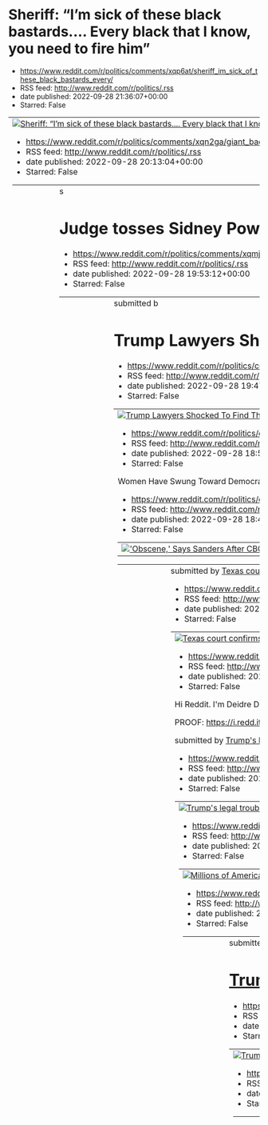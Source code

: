 # Sheriff: “I’m sick of these black bastards.... Every black that I know, you need to fire him”
 - https://www.reddit.com/r/politics/comments/xqp6at/sheriff_im_sick_of_these_black_bastards_every/
 - RSS feed: http://www.reddit.com/r/politics/.rss
 - date published: 2022-09-28 21:36:07+00:00
 - Starred: False

<table> <tr><td> <a href="https://www.reddit.com/r/politics/comments/xqp6at/sheriff_im_sick_of_these_black_bastards_every/"> <img alt="Sheriff: “I’m sick of these black bastards.... Every black that I know, you need to fire him”" src="https://external-preview.redd.it/XUiJEzsHCAWhk0eTB5K1sRbtIkyEwScdN3Z7nzej0C0.jpg?width=640&amp;crop=smart&amp;auto=webp&amp;s=995b40fce1a200eb99704edb77abf94ecd84752f" title="Sheriff: “I’m sick of these black bastards.... Every black that I know, you need to fire h

# ‘Giant Backfire’: Trump’s Demand for Special Master Is Looking Like a Mistake
 - https://www.reddit.com/r/politics/comments/xqn2ga/giant_backfire_trumps_demand_for_special_master/
 - RSS feed: http://www.reddit.com/r/politics/.rss
 - date published: 2022-09-28 20:13:04+00:00
 - Starred: False

<table> <tr><td> <a href="https://www.reddit.com/r/politics/comments/xqn2ga/giant_backfire_trumps_demand_for_special_master/"> <img alt="‘Giant Backfire’: Trump’s Demand for Special Master Is Looking Like a Mistake" src="https://external-preview.redd.it/Vbpa2Tws52US8PanC6pO9pu-tH3Jvw9AWPJrEw11T_U.jpg?width=640&amp;crop=smart&amp;auto=webp&amp;s=4d97b95c5306f60581659a9fdcff8719651c9081" title="‘Giant Backfire’: Trump’s Demand for Special Master Is Looking Like a Mistake" /> </a> </td><td> &#32; s

# Judge tosses Sidney Powell’s countersuit against Dominion Voting Systems
 - https://www.reddit.com/r/politics/comments/xqmjlz/judge_tosses_sidney_powells_countersuit_against/
 - RSS feed: http://www.reddit.com/r/politics/.rss
 - date published: 2022-09-28 19:53:12+00:00
 - Starred: False

<table> <tr><td> <a href="https://www.reddit.com/r/politics/comments/xqmjlz/judge_tosses_sidney_powells_countersuit_against/"> <img alt="Judge tosses Sidney Powell’s countersuit against Dominion Voting Systems" src="https://external-preview.redd.it/70_-nmS6uY5K_agAUjWfPb56hWoby743FDkNcFTThrY.jpg?width=640&amp;crop=smart&amp;auto=webp&amp;s=02a5433a5f4162e2502639b4b2e4bcc86120a27d" title="Judge tosses Sidney Powell’s countersuit against Dominion Voting Systems" /> </a> </td><td> &#32; submitted b

# Trump Lawyers Shocked To Find That Special Master Review Process Involves Review. And Process. And A Special Master Who Won't Do As He's Told.
 - https://www.reddit.com/r/politics/comments/xqme7r/trump_lawyers_shocked_to_find_that_special_master/
 - RSS feed: http://www.reddit.com/r/politics/.rss
 - date published: 2022-09-28 19:47:17+00:00
 - Starred: False

<table> <tr><td> <a href="https://www.reddit.com/r/politics/comments/xqme7r/trump_lawyers_shocked_to_find_that_special_master/"> <img alt="Trump Lawyers Shocked To Find That Special Master Review Process Involves Review. And Process. And A Special Master Who Won't Do As He's Told." src="https://external-preview.redd.it/QfITewDe9J268XrJN7cJT4ijD5RhLXxppXOEKgMxW_o.jpg?width=640&amp;crop=smart&amp;auto=webp&amp;s=7baa657e01d3ca7fdb2d48ecd51977afa838ecb8" title="Trump Lawyers Shocked To Find That Sp

# 'Obscene,' Says Sanders After CBO Reports Richest 1% Now Owns Over 1/3 of US Wealth
 - https://www.reddit.com/r/politics/comments/xql063/obscene_says_sanders_after_cbo_reports_richest_1/
 - RSS feed: http://www.reddit.com/r/politics/.rss
 - date published: 2022-09-28 18:53:26+00:00
 - Starred: False

<table> <tr><td> <a href="https://www.reddit.com/r/politics/comments/xql063/obscene_says_sanders_after_cbo_reports_richest_1/"> <img alt="'Obscene,' Says Sanders After CBO Reports Richest 1% Now Owns Over 1/3 of US Wealth" src="https://external-preview.redd.it/iNaMTVv34_DHCvYjrFhX7LWwGAlFfS89HyZvlVzPydI.jpg?width=640&amp;crop=smart&amp;auto=webp&amp;s=b51aae253c10426ea77e34da647429c3433ad16d" title="'Obscene,' Says Sanders After CBO Reports Richest 1% Now Owns Over 1/3 of US Wealth" /> </a> </td

# Women Have Swung Toward Democrats Since The Dobbs Decision
 - https://www.reddit.com/r/politics/comments/xqkwe9/women_have_swung_toward_democrats_since_the_dobbs/
 - RSS feed: http://www.reddit.com/r/politics/.rss
 - date published: 2022-09-28 18:49:15+00:00
 - Starred: False

<table> <tr><td> <a href="https://www.reddit.com/r/politics/comments/xqkwe9/women_have_swung_toward_democrats_since_the_dobbs/"> <img alt="Women Have Swung Toward Democrats Since The Dobbs Decision" src="https://external-preview.redd.it/v0L-ekySfhpfofgERbdI9Gaa94oRcn4Y8KrXlGyNNio.jpg?width=640&amp;crop=smart&amp;auto=webp&amp;s=dc383cd06f575e1157405f46660771c8a344465e" title="Women Have Swung Toward Democrats Since The Dobbs Decision" /> </a> </td><td> &#32; submitted by &#32; <a href="https://w

# Texas court confirms the attorney general can’t unilaterally prosecute election cases
 - https://www.reddit.com/r/politics/comments/xqjvg0/texas_court_confirms_the_attorney_general_cant/
 - RSS feed: http://www.reddit.com/r/politics/.rss
 - date published: 2022-09-28 18:08:40+00:00
 - Starred: False

<table> <tr><td> <a href="https://www.reddit.com/r/politics/comments/xqjvg0/texas_court_confirms_the_attorney_general_cant/"> <img alt="Texas court confirms the attorney general can’t unilaterally prosecute election cases" src="https://external-preview.redd.it/fkdu81DqLnkzIpZQpqg_dMJljtCoB9vqnBG8o0Q6DPo.jpg?width=640&amp;crop=smart&amp;auto=webp&amp;s=8fd29cee3551597da4cdb07d4a4d732ee8bbf1f0" title="Texas court confirms the attorney general can’t unilaterally prosecute election cases" /> </a> </

# I'm Deidre DeJear, Democratic nominee for Governor of Iowa. Ask Me Anything!
 - https://www.reddit.com/r/politics/comments/xqjntx/im_deidre_dejear_democratic_nominee_for_governor/
 - RSS feed: http://www.reddit.com/r/politics/.rss
 - date published: 2022-09-28 18:00:30+00:00
 - Starred: False

<!-- SC_OFF --><div class="md"><p>Hi Reddit. I'm Deidre DeJear, Democratic nominee for Governor of Iowa. I'll start answering questions at 3 p.m. ET. I’m running to fund public education, to protect abortion access and bring Iowans together to create solutions. I believe that Iowa is worth the work. Ask me anything. </p> <p>PROOF: <a href="https://i.redd.it/j82d0zk1naq91.jpg">https://i.redd.it/j82d0zk1naq91.jpg</a></p> </div><!-- SC_ON --> &#32; submitted by &#32; <a href="https://www.reddit.com

# Trump's legal troubles mount as Oath Keepers plan to throw him under the bus at sedition trial
 - https://www.reddit.com/r/politics/comments/xqioks/trumps_legal_troubles_mount_as_oath_keepers_plan/
 - RSS feed: http://www.reddit.com/r/politics/.rss
 - date published: 2022-09-28 17:22:25+00:00
 - Starred: False

<table> <tr><td> <a href="https://www.reddit.com/r/politics/comments/xqioks/trumps_legal_troubles_mount_as_oath_keepers_plan/"> <img alt="Trump's legal troubles mount as Oath Keepers plan to throw him under the bus at sedition trial" src="https://external-preview.redd.it/BxaQelh-F7jjyyjXdmt4pLxJtwNWYhDgKh65wwXS2gE.jpg?width=640&amp;crop=smart&amp;auto=webp&amp;s=be7488332748e883c31c9c123bd6a3c3672b9009" title="Trump's legal troubles mount as Oath Keepers plan to throw him under the bus at sediti

# Millions of Americans believe force justified to restore Trump to White House, University of Chicago study finds
 - https://www.reddit.com/r/politics/comments/xqhwwn/millions_of_americans_believe_force_justified_to/
 - RSS feed: http://www.reddit.com/r/politics/.rss
 - date published: 2022-09-28 16:53:11+00:00
 - Starred: False

<table> <tr><td> <a href="https://www.reddit.com/r/politics/comments/xqhwwn/millions_of_americans_believe_force_justified_to/"> <img alt="Millions of Americans believe force justified to restore Trump to White House, University of Chicago study finds" src="https://external-preview.redd.it/PGFUFfWATGzrnOAljvi4Q9YnD1WkUu5-aq0uEldaC7M.jpg?width=640&amp;crop=smart&amp;auto=webp&amp;s=66eac9a1d3f767b6fc45a9a2a2597c40d29b25eb" title="Millions of Americans believe force justified to restore Trump to Wh

# Ohio exempts clergy from reporting abuse
 - https://www.reddit.com/r/politics/comments/xqh25b/ohio_exempts_clergy_from_reporting_abuse/
 - RSS feed: http://www.reddit.com/r/politics/.rss
 - date published: 2022-09-28 16:20:41+00:00
 - Starred: False

<table> <tr><td> <a href="https://www.reddit.com/r/politics/comments/xqh25b/ohio_exempts_clergy_from_reporting_abuse/"> <img alt="Ohio exempts clergy from reporting abuse" src="https://external-preview.redd.it/vBeevKHQjoohydvEhyRy0zlu9ksE3M591CmnOT9Z-Aw.jpg?width=640&amp;crop=smart&amp;auto=webp&amp;s=b76b7fb94ac9dc305b72bfaf31698760f8ad84ec" title="Ohio exempts clergy from reporting abuse" /> </a> </td><td> &#32; submitted by &#32; <a href="https://www.reddit.com/user/Leather_Egg2096"> /u/Leath

# Trump referred to German Chancellor Angela Merkel as 'that bitch' and sarcastically prayed for God to 'watch over' Ruth Bader Ginsburg while she was sick
 - https://www.reddit.com/r/politics/comments/xqgzdt/trump_referred_to_german_chancellor_angela_merkel/
 - RSS feed: http://www.reddit.com/r/politics/.rss
 - date published: 2022-09-28 16:17:49+00:00
 - Starred: False

<table> <tr><td> <a href="https://www.reddit.com/r/politics/comments/xqgzdt/trump_referred_to_german_chancellor_angela_merkel/"> <img alt="Trump referred to German Chancellor Angela Merkel as 'that bitch' and sarcastically prayed for God to 'watch over' Ruth Bader Ginsburg while she was sick" src="https://external-preview.redd.it/1JmV52LTO7GoTAlpBy8l07GDGg9HHAtkvEJS5LrgAQU.jpg?width=640&amp;crop=smart&amp;auto=webp&amp;s=0a6e3ca622067f6fdfad3cef4ad3a6620d4b117e" title="Trump referred to German C

# U.S. justice Alito says he is mindful of 'real world' impact of Supreme Court
 - https://www.reddit.com/r/politics/comments/xqgohu/us_justice_alito_says_he_is_mindful_of_real_world/
 - RSS feed: http://www.reddit.com/r/politics/.rss
 - date published: 2022-09-28 16:06:21+00:00
 - Starred: False

<table> <tr><td> <a href="https://www.reddit.com/r/politics/comments/xqgohu/us_justice_alito_says_he_is_mindful_of_real_world/"> <img alt="U.S. justice Alito says he is mindful of 'real world' impact of Supreme Court" src="https://external-preview.redd.it/ScbgEN6ugRhYLKYxmmzTsadFWdkbelf7EQmf5UC2P9E.jpg?width=640&amp;crop=smart&amp;auto=webp&amp;s=8e7ce0f27b02702dbe87d31724e142205e8cb693" title="U.S. justice Alito says he is mindful of 'real world' impact of Supreme Court" /> </a> </td><td> &#32;

# Stone Sought Second Pardon From Trump Over Jan. 6, Documentary Reveals
 - https://www.reddit.com/r/politics/comments/xqg6o8/stone_sought_second_pardon_from_trump_over_jan_6/
 - RSS feed: http://www.reddit.com/r/politics/.rss
 - date published: 2022-09-28 15:47:20+00:00
 - Starred: False

<table> <tr><td> <a href="https://www.reddit.com/r/politics/comments/xqg6o8/stone_sought_second_pardon_from_trump_over_jan_6/"> <img alt="Stone Sought Second Pardon From Trump Over Jan. 6, Documentary Reveals" src="https://external-preview.redd.it/0LLR9rQPXyGQDV3orYV8HYYfE46cNOjBIbkbQQBqj8w.jpg?width=640&amp;crop=smart&amp;auto=webp&amp;s=cf06bee25154df5bf8a4b50dbfb3599726e03cef" title="Stone Sought Second Pardon From Trump Over Jan. 6, Documentary Reveals" /> </a> </td><td> &#32; submitted by &

# Biden warns oil and gas industry against using Hurricane Ian to raise prices: ‘There is no excuse’ | Mr Biden says he will order officials to investigate any instances of price gauging as a result of the hurricane
 - https://www.reddit.com/r/politics/comments/xqfvv7/biden_warns_oil_and_gas_industry_against_using/
 - RSS feed: http://www.reddit.com/r/politics/.rss
 - date published: 2022-09-28 15:35:43+00:00
 - Starred: False

<table> <tr><td> <a href="https://www.reddit.com/r/politics/comments/xqfvv7/biden_warns_oil_and_gas_industry_against_using/"> <img alt="Biden warns oil and gas industry against using Hurricane Ian to raise prices: ‘There is no excuse’ | Mr Biden says he will order officials to investigate any instances of price gauging as a result of the hurricane" src="https://external-preview.redd.it/OpOa4TK2KhhH9njKM3pWK6h6M-8qiYt9TU4cy_e-BCQ.jpg?width=640&amp;crop=smart&amp;auto=webp&amp;s=39dbdd586a3b5a8abc

# Top Republican urged murder charges for women who defied abortion ban
 - https://www.reddit.com/r/politics/comments/xqfhg8/top_republican_urged_murder_charges_for_women_who/
 - RSS feed: http://www.reddit.com/r/politics/.rss
 - date published: 2022-09-28 15:20:07+00:00
 - Starred: False

<table> <tr><td> <a href="https://www.reddit.com/r/politics/comments/xqfhg8/top_republican_urged_murder_charges_for_women_who/"> <img alt="Top Republican urged murder charges for women who defied abortion ban" src="https://external-preview.redd.it/xLuN1le6DlTfG9Fp_ExbnW3seRVw5o8B05yIH-B4sKs.jpg?width=640&amp;crop=smart&amp;auto=webp&amp;s=96f9c57ec43b0a1c2e0bafba780c12bc73a9fe41" title="Top Republican urged murder charges for women who defied abortion ban" /> </a> </td><td> &#32; submitted by &#

# Poll: Most U.S. Republicans reject ‘MAGA’ label - Overall, 42% of Republicans embraces the "MAGA" label while 58% disavow the term, according to a new poll.
 - https://www.reddit.com/r/politics/comments/xqe8wp/poll_most_us_republicans_reject_maga_label/
 - RSS feed: http://www.reddit.com/r/politics/.rss
 - date published: 2022-09-28 14:29:50+00:00
 - Starred: False

<table> <tr><td> <a href="https://www.reddit.com/r/politics/comments/xqe8wp/poll_most_us_republicans_reject_maga_label/"> <img alt="Poll: Most U.S. Republicans reject ‘MAGA’ label - Overall, 42% of Republicans embraces the &quot;MAGA&quot; label while 58% disavow the term, according to a new poll." src="https://external-preview.redd.it/AFtI0BWq7wzp6a0v8rBw6-kmO6CMD5AU2aYEXqAmNdU.jpg?width=640&amp;crop=smart&amp;auto=webp&amp;s=eea9880b7547be5ab24d41d734104189ef0c01de" title="Poll: Most U.S. Repu

# Republicans block probe of contributions by Chinese elites to Trump PAC through spa operator
 - https://www.reddit.com/r/politics/comments/xqe7e7/republicans_block_probe_of_contributions_by/
 - RSS feed: http://www.reddit.com/r/politics/.rss
 - date published: 2022-09-28 14:28:05+00:00
 - Starred: False

<table> <tr><td> <a href="https://www.reddit.com/r/politics/comments/xqe7e7/republicans_block_probe_of_contributions_by/"> <img alt="Republicans block probe of contributions by Chinese elites to Trump PAC through spa operator" src="https://external-preview.redd.it/hJSzYxk6Yr8eRyMO3hSinPzvQ885Ssnre4yhV4r5Iu0.jpg?width=640&amp;crop=smart&amp;auto=webp&amp;s=65ee0136ff643e824e94a7591a83314b3ac1a57a" title="Republicans block probe of contributions by Chinese elites to Trump PAC through spa operator"

# Just how racist is the MAGA movement? This survey measures it.
 - https://www.reddit.com/r/politics/comments/xqdc85/just_how_racist_is_the_maga_movement_this_survey/
 - RSS feed: http://www.reddit.com/r/politics/.rss
 - date published: 2022-09-28 13:52:40+00:00
 - Starred: False

<table> <tr><td> <a href="https://www.reddit.com/r/politics/comments/xqdc85/just_how_racist_is_the_maga_movement_this_survey/"> <img alt="Just how racist is the MAGA movement? This survey measures it." src="https://external-preview.redd.it/UrMU-c_0TiUiJ7mWUxdR-_H86nIu0zJtQjYM3w1RqnU.jpg?width=640&amp;crop=smart&amp;auto=webp&amp;s=dd10622d371cf08ca2e3ead5ca9dde19397e1f03" title="Just how racist is the MAGA movement? This survey measures it." /> </a> </td><td> &#32; submitted by &#32; <a href="ht

# New DOJ filing exposes Trump’s secret objections — and asks special master to call his bluff
 - https://www.reddit.com/r/politics/comments/xqd51k/new_doj_filing_exposes_trumps_secret_objections/
 - RSS feed: http://www.reddit.com/r/politics/.rss
 - date published: 2022-09-28 13:44:20+00:00
 - Starred: False

<table> <tr><td> <a href="https://www.reddit.com/r/politics/comments/xqd51k/new_doj_filing_exposes_trumps_secret_objections/"> <img alt="New DOJ filing exposes Trump’s secret objections — and asks special master to call his bluff" src="https://external-preview.redd.it/dQYbhPrc_4rsNnUKsEKqUYN92p8cjTh-8PMbZG4xvpQ.jpg?width=640&amp;crop=smart&amp;auto=webp&amp;s=1cd1a4b597abc6a5f19036200243f9924b6ffe34" title="New DOJ filing exposes Trump’s secret objections — and asks special master to call his bl

# Ron DeSantis Appointee Resigns After Alleged KKK Photo Surfaces
 - https://www.reddit.com/r/politics/comments/xqcudj/ron_desantis_appointee_resigns_after_alleged_kkk/
 - RSS feed: http://www.reddit.com/r/politics/.rss
 - date published: 2022-09-28 13:31:29+00:00
 - Starred: False

<table> <tr><td> <a href="https://www.reddit.com/r/politics/comments/xqcudj/ron_desantis_appointee_resigns_after_alleged_kkk/"> <img alt="Ron DeSantis Appointee Resigns After Alleged KKK Photo Surfaces" src="https://external-preview.redd.it/FeoW4DQVGIlv13_gHZ1oS95Vwya-jbO1eG0fYNV8H4Y.jpg?width=640&amp;crop=smart&amp;auto=webp&amp;s=21933deec860927cf20466562e02c6406aa02bcb" title="Ron DeSantis Appointee Resigns After Alleged KKK Photo Surfaces" /> </a> </td><td> &#32; submitted by &#32; <a href="

# Republicans privately loathe Ron DeSantis. Will this hurt his 2024 presidential run? | "I describe him as having the personality of a piece of paper."
 - https://www.reddit.com/r/politics/comments/xqcjgt/republicans_privately_loathe_ron_desantis_will/
 - RSS feed: http://www.reddit.com/r/politics/.rss
 - date published: 2022-09-28 13:18:30+00:00
 - Starred: False

<table> <tr><td> <a href="https://www.reddit.com/r/politics/comments/xqcjgt/republicans_privately_loathe_ron_desantis_will/"> <img alt="Republicans privately loathe Ron DeSantis. Will this hurt his 2024 presidential run? | &quot;I describe him as having the personality of a piece of paper.&quot;" src="https://external-preview.redd.it/D55dtYXq_W6vTLazJqlutbFdAFRGfasahrYSQetWu2Q.jpg?width=640&amp;crop=smart&amp;auto=webp&amp;s=66a9e9872de6ee796fddf84a8f78301c85a95ad5" title="Republicans privately 

# Trans activist and author: In a fascist America, LGBTQ folk will be "systematically targeted"
 - https://www.reddit.com/r/politics/comments/xqccvm/trans_activist_and_author_in_a_fascist_america/
 - RSS feed: http://www.reddit.com/r/politics/.rss
 - date published: 2022-09-28 13:10:41+00:00
 - Starred: False

<table> <tr><td> <a href="https://www.reddit.com/r/politics/comments/xqccvm/trans_activist_and_author_in_a_fascist_america/"> <img alt="Trans activist and author: In a fascist America, LGBTQ folk will be &quot;systematically targeted&quot;" src="https://external-preview.redd.it/OpUUktyOIZD1S_Aj_3AqHmkbgLy0_auDRbBOwpRDl7U.jpg?width=640&amp;crop=smart&amp;auto=webp&amp;s=c32d45338f4eda633f8dde33912e56fe318a6d96" title="Trans activist and author: In a fascist America, LGBTQ folk will be &quot;syste

# Oh Look! Another Clarence Thomas Ethics Scandal!
 - https://www.reddit.com/r/politics/comments/xqc7l6/oh_look_another_clarence_thomas_ethics_scandal/
 - RSS feed: http://www.reddit.com/r/politics/.rss
 - date published: 2022-09-28 13:04:15+00:00
 - Starred: False

<table> <tr><td> <a href="https://www.reddit.com/r/politics/comments/xqc7l6/oh_look_another_clarence_thomas_ethics_scandal/"> <img alt="Oh Look! Another Clarence Thomas Ethics Scandal!" src="https://external-preview.redd.it/7jowd9XkAXpbZRVwJDEe2PLfSuByktxOLTVvdJ79zbs.jpg?width=640&amp;crop=smart&amp;auto=webp&amp;s=3b31a72d08d5e211bb778a8849e01e252ed3ce41" title="Oh Look! Another Clarence Thomas Ethics Scandal!" /> </a> </td><td> &#32; submitted by &#32; <a href="https://www.reddit.com/user/lady

# ‘We fought for this right, dammit’: Pennsylvania women motivated by abortion rights rally behind Fetterman
 - https://www.reddit.com/r/politics/comments/xqbt22/we_fought_for_this_right_dammit_pennsylvania/
 - RSS feed: http://www.reddit.com/r/politics/.rss
 - date published: 2022-09-28 12:46:31+00:00
 - Starred: False

<table> <tr><td> <a href="https://www.reddit.com/r/politics/comments/xqbt22/we_fought_for_this_right_dammit_pennsylvania/"> <img alt="‘We fought for this right, dammit’: Pennsylvania women motivated by abortion rights rally behind Fetterman" src="https://external-preview.redd.it/2K18EpgyUyWOb_Wb9IFr_6ElO9lJqm35NReB17qVTWg.jpg?width=640&amp;crop=smart&amp;auto=webp&amp;s=783fc8114f91176bea6a9eb11591c76d9b1d2cc7" title="‘We fought for this right, dammit’: Pennsylvania women motivated by abortion r

# 'We need to call them out': Gov. Newsom wants Democrats to push back on GOP governors
 - https://www.reddit.com/r/politics/comments/xqbpii/we_need_to_call_them_out_gov_newsom_wants/
 - RSS feed: http://www.reddit.com/r/politics/.rss
 - date published: 2022-09-28 12:41:59+00:00
 - Starred: False

<table> <tr><td> <a href="https://www.reddit.com/r/politics/comments/xqbpii/we_need_to_call_them_out_gov_newsom_wants/"> <img alt="'We need to call them out': Gov. Newsom wants Democrats to push back on GOP governors" src="https://external-preview.redd.it/JGsT0pqGM7w1VNFpIU151qy-eEurCl2FfRd19EkDa5c.jpg?width=640&amp;crop=smart&amp;auto=webp&amp;s=5e0ca5beb8962e277621b39c2b93810b656d2470" title="'We need to call them out': Gov. Newsom wants Democrats to push back on GOP governors" /> </a> </td><t

# KKK in Cullman, AL appear to be planning a cross burning to protest pride event
 - https://www.reddit.com/r/politics/comments/xqbo2m/kkk_in_cullman_al_appear_to_be_planning_a_cross/
 - RSS feed: http://www.reddit.com/r/politics/.rss
 - date published: 2022-09-28 12:40:16+00:00
 - Starred: False

<table> <tr><td> <a href="https://www.reddit.com/r/politics/comments/xqbo2m/kkk_in_cullman_al_appear_to_be_planning_a_cross/"> <img alt="KKK in Cullman, AL appear to be planning a cross burning to protest pride event" src="https://external-preview.redd.it/ES98S7RzIwO5aciP7gbsS9qseBaVoQfLGk29CdblVyM.jpg?width=640&amp;crop=smart&amp;auto=webp&amp;s=c4bc40083544df99ca0cc842dfcbdd5f3cabc6f2" title="KKK in Cullman, AL appear to be planning a cross burning to protest pride event" /> </a> </td><td> &#3

# The DOJ is pushing back against Trump's claim the FBI planted evidence at Mar-a-Lago, as he comes under pressure to provide evidence
 - https://www.reddit.com/r/politics/comments/xq9w4w/the_doj_is_pushing_back_against_trumps_claim_the/
 - RSS feed: http://www.reddit.com/r/politics/.rss
 - date published: 2022-09-28 11:15:30+00:00
 - Starred: False

<table> <tr><td> <a href="https://www.reddit.com/r/politics/comments/xq9w4w/the_doj_is_pushing_back_against_trumps_claim_the/"> <img alt="The DOJ is pushing back against Trump's claim the FBI planted evidence at Mar-a-Lago, as he comes under pressure to provide evidence" src="https://external-preview.redd.it/awr_BYw7H6sN9CYzZ4Aucee_VMmHugivcNH8C-1Nu0U.jpg?width=640&amp;crop=smart&amp;auto=webp&amp;s=d0e4eb2fb57c588c7282e1ec4220bbb8696d0312" title="The DOJ is pushing back against Trump's claim th

# Ex-GOP Politician Is Worried Far-Right Congressmen Have ‘Serious Cognitive Issues’
 - https://www.reddit.com/r/politics/comments/xq9rpr/exgop_politician_is_worried_farright_congressmen/
 - RSS feed: http://www.reddit.com/r/politics/.rss
 - date published: 2022-09-28 11:09:08+00:00
 - Starred: False

<table> <tr><td> <a href="https://www.reddit.com/r/politics/comments/xq9rpr/exgop_politician_is_worried_farright_congressmen/"> <img alt="Ex-GOP Politician Is Worried Far-Right Congressmen Have ‘Serious Cognitive Issues’" src="https://external-preview.redd.it/x2wPsvDbhlHcrPoBi8eVQi4P9o0ljkHc-3astrfyjRE.jpg?width=640&amp;crop=smart&amp;auto=webp&amp;s=0884dd0ccdb6dab35b0dbe1e4d10db1ca1f4ad1a" title="Ex-GOP Politician Is Worried Far-Right Congressmen Have ‘Serious Cognitive Issues’" /> </a> </td><

# GOP Candidates Strip Abortion and Trump Connections From Their Campaign Websites
 - https://www.reddit.com/r/politics/comments/xq9pjq/gop_candidates_strip_abortion_and_trump/
 - RSS feed: http://www.reddit.com/r/politics/.rss
 - date published: 2022-09-28 11:05:59+00:00
 - Starred: False

<table> <tr><td> <a href="https://www.reddit.com/r/politics/comments/xq9pjq/gop_candidates_strip_abortion_and_trump/"> <img alt="GOP Candidates Strip Abortion and Trump Connections From Their Campaign Websites" src="https://external-preview.redd.it/Ko8C9wPsAvBoTmO-Yzj0a67bBmvGZK_k-oYbMWW36zI.jpg?width=640&amp;crop=smart&amp;auto=webp&amp;s=342bbe9b628f465b82d31214b0dba5398143963b" title="GOP Candidates Strip Abortion and Trump Connections From Their Campaign Websites" /> </a> </td><td> &#32; sub

# Ted Cruz votes against bipartisan bill to prevent another Jan. 6
 - https://www.reddit.com/r/politics/comments/xq9otg/ted_cruz_votes_against_bipartisan_bill_to_prevent/
 - RSS feed: http://www.reddit.com/r/politics/.rss
 - date published: 2022-09-28 11:04:59+00:00
 - Starred: False

<table> <tr><td> <a href="https://www.reddit.com/r/politics/comments/xq9otg/ted_cruz_votes_against_bipartisan_bill_to_prevent/"> <img alt="Ted Cruz votes against bipartisan bill to prevent another Jan. 6" src="https://external-preview.redd.it/mC_Ukfi4ioP0XZMv9QI0ERp1NGjligG70ChLxusUZEg.jpg?width=640&amp;crop=smart&amp;auto=webp&amp;s=e722a9eb78559caae7369107c3d44c192aa7cc9c" title="Ted Cruz votes against bipartisan bill to prevent another Jan. 6" /> </a> </td><td> &#32; submitted by &#32; <a hre

# Don’t Try Serving Ken Paxton With a Subpoena, Unless You Want to Get Shot
 - https://www.reddit.com/r/politics/comments/xq9asf/dont_try_serving_ken_paxton_with_a_subpoena/
 - RSS feed: http://www.reddit.com/r/politics/.rss
 - date published: 2022-09-28 10:43:56+00:00
 - Starred: False

<table> <tr><td> <a href="https://www.reddit.com/r/politics/comments/xq9asf/dont_try_serving_ken_paxton_with_a_subpoena/"> <img alt="Don’t Try Serving Ken Paxton With a Subpoena, Unless You Want to Get Shot" src="https://external-preview.redd.it/iGzSGEDR1rxW1HN_hXDQY5uZdu8DYcivd83qgi3FbqQ.jpg?width=640&amp;crop=smart&amp;auto=webp&amp;s=b9c53ec820345a58774e813e68f783619da4d21d" title="Don’t Try Serving Ken Paxton With a Subpoena, Unless You Want to Get Shot" /> </a> </td><td> &#32; submitted by 

# Gubernatorial candidate Doug Mastriano said women who get abortions should be charged with murder
 - https://www.reddit.com/r/politics/comments/xq99lj/gubernatorial_candidate_doug_mastriano_said_women/
 - RSS feed: http://www.reddit.com/r/politics/.rss
 - date published: 2022-09-28 10:42:00+00:00
 - Starred: False

<table> <tr><td> <a href="https://www.reddit.com/r/politics/comments/xq99lj/gubernatorial_candidate_doug_mastriano_said_women/"> <img alt="Gubernatorial candidate Doug Mastriano said women who get abortions should be charged with murder" src="https://external-preview.redd.it/dBmAVfZ9oxWxsGCAmaFtI_gr08dvtNh-c8J8jU337RQ.jpg?width=640&amp;crop=smart&amp;auto=webp&amp;s=de3258b4d0e9a18795120ef5e42310342b103a30" title="Gubernatorial candidate Doug Mastriano said women who get abortions should be char

# DeSantis-Appointed Official Quits After Photo in KKK Robes Emerges
 - https://www.reddit.com/r/politics/comments/xq7zso/desantisappointed_official_quits_after_photo_in/
 - RSS feed: http://www.reddit.com/r/politics/.rss
 - date published: 2022-09-28 09:28:49+00:00
 - Starred: False

<table> <tr><td> <a href="https://www.reddit.com/r/politics/comments/xq7zso/desantisappointed_official_quits_after_photo_in/"> <img alt="DeSantis-Appointed Official Quits After Photo in KKK Robes Emerges" src="https://external-preview.redd.it/mNmTFg7Gik8_JqefYbyLtoaQAfouXMkxAWdrwABIZbo.jpg?width=640&amp;crop=smart&amp;auto=webp&amp;s=cc71139bf1f65bb0acf6a3b943465fe4d9352ea7" title="DeSantis-Appointed Official Quits After Photo in KKK Robes Emerges" /> </a> </td><td> &#32; submitted by &#32; <a h

# Michael Cohen says Trump's downfall will resemble Al Capone's: 'You're not going to get them on murder, extortion, or racketeering. You're gonna get them on tax evasion.'
 - https://www.reddit.com/r/politics/comments/xq52ky/michael_cohen_says_trumps_downfall_will_resemble/
 - RSS feed: http://www.reddit.com/r/politics/.rss
 - date published: 2022-09-28 06:35:48+00:00
 - Starred: False

<table> <tr><td> <a href="https://www.reddit.com/r/politics/comments/xq52ky/michael_cohen_says_trumps_downfall_will_resemble/"> <img alt="Michael Cohen says Trump's downfall will resemble Al Capone's: 'You're not going to get them on murder, extortion, or racketeering. You're gonna get them on tax evasion.'" src="https://external-preview.redd.it/7opyBSpN0tmH46vfGmR3rCRZbMaJfpTwF6MXIn9UIAI.jpg?width=640&amp;crop=smart&amp;auto=webp&amp;s=478c56788f29e5533c3c7f4fab4d8bb045beaa19" title="Michael Co

# Affidavits: 2 more pregnant minors who were raped were denied Ohio abortions
 - https://www.reddit.com/r/politics/comments/xq2ksa/affidavits_2_more_pregnant_minors_who_were_raped/
 - RSS feed: http://www.reddit.com/r/politics/.rss
 - date published: 2022-09-28 04:21:13+00:00
 - Starred: False

<table> <tr><td> <a href="https://www.reddit.com/r/politics/comments/xq2ksa/affidavits_2_more_pregnant_minors_who_were_raped/"> <img alt="Affidavits: 2 more pregnant minors who were raped were denied Ohio abortions" src="https://external-preview.redd.it/EeXA8pYMNS_zapzGGp6L_8CDIFfBoRGT0mqJ9DEU0gA.jpg?width=640&amp;crop=smart&amp;auto=webp&amp;s=402b17028f6f85b015b14237b6c070ac305d9aa5" title="Affidavits: 2 more pregnant minors who were raped were denied Ohio abortions" /> </a> </td><td> &#32; su

# GOP vows to impeach Biden, will get back to us when it figures out what to impeach him for
 - https://www.reddit.com/r/politics/comments/xq14lv/gop_vows_to_impeach_biden_will_get_back_to_us/
 - RSS feed: http://www.reddit.com/r/politics/.rss
 - date published: 2022-09-28 03:11:15+00:00
 - Starred: False

<table> <tr><td> <a href="https://www.reddit.com/r/politics/comments/xq14lv/gop_vows_to_impeach_biden_will_get_back_to_us/"> <img alt="GOP vows to impeach Biden, will get back to us when it figures out what to impeach him for" src="https://external-preview.redd.it/BDadR_-JAFCgDPcqG0O9iGQRsrHlNvSRLN4bgE1551Y.jpg?width=640&amp;crop=smart&amp;auto=webp&amp;s=31c5132014dc4497e5452b86d97b1de88eafd34f" title="GOP vows to impeach Biden, will get back to us when it figures out what to impeach him for" /

# A subreddit post is trolling Texas' controversial content-moderation law by requiring every comment to include Gov. 'Greg Abbott is a little piss baby'
 - https://www.reddit.com/r/politics/comments/xq00mj/a_subreddit_post_is_trolling_texas_controversial/
 - RSS feed: http://www.reddit.com/r/politics/.rss
 - date published: 2022-09-28 02:21:01+00:00
 - Starred: False

<table> <tr><td> <a href="https://www.reddit.com/r/politics/comments/xq00mj/a_subreddit_post_is_trolling_texas_controversial/"> <img alt="A subreddit post is trolling Texas' controversial content-moderation law by requiring every comment to include Gov. 'Greg Abbott is a little piss baby'" src="https://external-preview.redd.it/xorUk3gftqknIQmVeFAk-ynS6yVLHAwj78YIin94ANM.jpg?width=640&amp;crop=smart&amp;auto=webp&amp;s=c24d3fc2f834a0e5e9a1f4ed08fb5847258eadb0" title="A subreddit post is trolling 

# Trump Saw Staffers of Color at White House, Assumed They Were Waiters, Book Says
 - https://www.reddit.com/r/politics/comments/xpzzjr/trump_saw_staffers_of_color_at_white_house/
 - RSS feed: http://www.reddit.com/r/politics/.rss
 - date published: 2022-09-28 02:19:40+00:00
 - Starred: False

<table> <tr><td> <a href="https://www.reddit.com/r/politics/comments/xpzzjr/trump_saw_staffers_of_color_at_white_house/"> <img alt="Trump Saw Staffers of Color at White House, Assumed They Were Waiters, Book Says" src="https://external-preview.redd.it/2moNGt5d-2XVV_pqAwk2bvynHAOe8naDicbr3knQBHQ.jpg?width=640&amp;crop=smart&amp;auto=webp&amp;s=a2ff622dfd3c579466715acd04ac9cd38925e2fe" title="Trump Saw Staffers of Color at White House, Assumed They Were Waiters, Book Says" /> </a> </td><td> &#32; 

# Judge quashes subpoena as Texas AG claims server posed threat
 - https://www.reddit.com/r/politics/comments/xpxba1/judge_quashes_subpoena_as_texas_ag_claims_server/
 - RSS feed: http://www.reddit.com/r/politics/.rss
 - date published: 2022-09-28 00:18:36+00:00
 - Starred: False

<table> <tr><td> <a href="https://www.reddit.com/r/politics/comments/xpxba1/judge_quashes_subpoena_as_texas_ag_claims_server/"> <img alt="Judge quashes subpoena as Texas AG claims server posed threat" src="https://external-preview.redd.it/dBWm2NEOONI81-p0QEUq5JxmsUD6LDr6DBGFm7apcK0.jpg?width=640&amp;crop=smart&amp;auto=webp&amp;s=fc5ecc36992f5a9bb9f85dc2da34a1407be7323c" title="Judge quashes subpoena as Texas AG claims server posed threat" /> </a> </td><td> &#32; submitted by &#32; <a href="http
